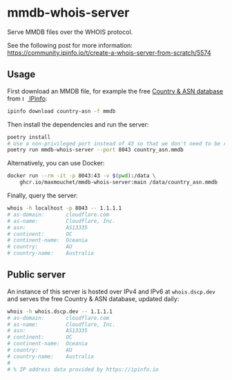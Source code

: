 # mmdb-whois-server
Serve MMDB files over the WHOIS protocol.

See the following post for more information: https://community.ipinfo.io/t/create-a-whois-server-from-scratch/5574

## Usage

First download an MMDB file, for example the free [Country & ASN database](https://ipinfo.io/products/free-ip-database) from [<img src="https://ipinfo.io/static/ipinfo-small.svg" alt="IPinfo" width="12"/> IPinfo](https://ipinfo.io):

```bash
ipinfo download country-asn -f mmdb
```

Then install the dependencies and run the server:
```bash
poetry install
# Use a non-privileged port instead of 43 so that we don't need to be root.
poetry run mmdb-whois-server --port 8043 country_asn.mmdb
```

Alternatively, you can use Docker:
```bash
docker run --rm -it -p 8043:43 -v $(pwd):/data \
    ghcr.io/maxmouchet/mmdb-whois-server:main /data/country_asn.mmdb
```

Finally, query the server:
```bash
whois -h localhost -p 8043 -- 1.1.1.1
# as-domain:       cloudflare.com
# as-name:         Cloudflare, Inc.
# asn:             AS13335
# continent:       OC
# continent-name:  Oceania
# country:         AU
# country-name:    Australia
```

## Public server

An instance of this server is hosted over IPv4 and IPv6 at `whois.dscp.dev` and serves the free Country & ASN database, updated daily:

```bash
whois -h whois.dscp.dev -- 1.1.1.1
# as-domain:       cloudflare.com
# as-name:         Cloudflare, Inc.
# asn:             AS13335
# continent:       OC
# continent-name:  Oceania
# country:         AU
# country-name:    Australia
#
# % IP address data provided by https://ipinfo.io
```

